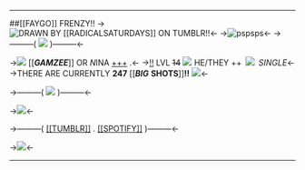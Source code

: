 ***
##[[FAYGO]] FRENZY!!
->![DRAWN BY [[RADICALSATURDAYS]] ON TUMBLR!!](https://media.discordapp.net/attachments/1092178832854888518/1127908397908492329/tumblr_bf17c9a10ea2b1351e44a14422fd7f21_42d20553_1280.png)<-
->![pspsps](https://media.discordapp.net/attachments/1092178832854888518/1127907068549025802/undertale_text_box.gif)<-
->———( ![](https://caterpie.crd.co/assets/images/gallery02/2f54c7e4.gif?v=8cec5808) )———<-

->![](https://caterpie.crd.co/assets/images/gallery25/3e31d576.gif?v=8cec5808) [[***GAMZEE***]] OR *N*INA [+++](https://pronouns.cc/@faygofrenzy) .<-
->[‼]() LVL ~~14~~ ![](https://64.media.tumblr.com/1fac512188b16aeecd324eefb072cb15/4fe2f19af5abfca9-45/s75x75_c1/7b002525284c9e15c2de6693b64ec3249dc347ed.gifv) HE/THEY ++ ![](https://i.postimg.cc/dQCXn0Ts/progress-pride-flag-6-stripes-21.png) *SINGLE*<-
->THERE ARE CURRENTLY **247** [[***BIG*** **SHOTS**]]**‼** ![](https://gifcity.carrd.co/assets/images/gallery92/a9b62116.gif?v=d7271437)<-

->———( ![](https://caterpie.crd.co/assets/images/gallery02/24900711.gif?v=8cec5808) )———<-

->![](https://media.tenor.com/Cz4DCG4tBUMAAAAC/spamton-plush.gif)<-

->———( [[[TUMBLR]]](https://www.tumblr.com/blog/spiraltohell) . [[[SPOTIFY]]](https://open.spotify.com/user/31bqq2etphheglvah2uwbd53ghny?si=d66ec4ee894a4d81) )———<-

->![](https://64.media.tumblr.com/3dcdf0116788ebec3c77150091c5d47d/4fe189ddd4ce9080-69/s400x600/550e94c15dc8199bd98f343e9a76fc9352513ede.gifv)<-
***